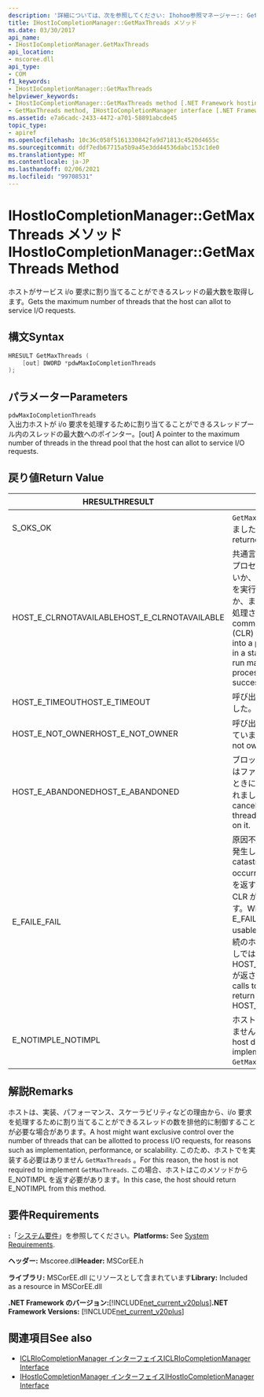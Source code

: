 ```yaml
---
description: '詳細については、次を参照してください: Ihohoo参照マネージャー:: GetMaxThreads メソッド'
title: IHostIoCompletionManager::GetMaxThreads メソッド
ms.date: 03/30/2017
api_name:
- IHostIoCompletionManager.GetMaxThreads
api_location:
- mscoree.dll
api_type:
- COM
f1_keywords:
- IHostIoCompletionManager::GetMaxThreads
helpviewer_keywords:
- IHostIoCompletionManager::GetMaxThreads method [.NET Framework hosting]
- GetMaxThreads method, IHostIoCompletionManager interface [.NET Framework hosting]
ms.assetid: e7a6cadc-2433-4472-a701-58891abcde45
topic_type:
- apiref
ms.openlocfilehash: 10c36c058f5161330842fa9d71813c4520d4655c
ms.sourcegitcommit: ddf7edb67715a5b9a45e3dd44536dabc153c1de0
ms.translationtype: MT
ms.contentlocale: ja-JP
ms.lasthandoff: 02/06/2021
ms.locfileid: "99708531"
---
```

# <a name="ihostiocompletionmanagergetmaxthreads-method"></a><span data-ttu-id="024b5-103">IHostIoCompletionManager::GetMaxThreads メソッド</span><span class="sxs-lookup"><span data-stu-id="024b5-103">IHostIoCompletionManager::GetMaxThreads Method</span></span>

<span data-ttu-id="024b5-104">ホストがサービス i/o 要求に割り当てることができるスレッドの最大数を取得します。</span><span class="sxs-lookup"><span data-stu-id="024b5-104">Gets the maximum number of threads that the host can allot to service I/O requests.</span></span>  
  
## <a name="syntax"></a><span data-ttu-id="024b5-105">構文</span><span class="sxs-lookup"><span data-stu-id="024b5-105">Syntax</span></span>  
  
```cpp  
HRESULT GetMaxThreads (  
    [out] DWORD *pdwMaxIoCompletionThreads  
);  
```  
  
## <a name="parameters"></a><span data-ttu-id="024b5-106">パラメーター</span><span class="sxs-lookup"><span data-stu-id="024b5-106">Parameters</span></span>  

 `pdwMaxIoCompletionThreads`  
 <span data-ttu-id="024b5-107">入出力ホストが i/o 要求を処理するために割り当てることができるスレッドプール内のスレッドの最大数へのポインター。</span><span class="sxs-lookup"><span data-stu-id="024b5-107">[out] A pointer to the maximum number of threads in the thread pool that the host can allot to service I/O requests.</span></span>  
  
## <a name="return-value"></a><span data-ttu-id="024b5-108">戻り値</span><span class="sxs-lookup"><span data-stu-id="024b5-108">Return Value</span></span>  
  
|<span data-ttu-id="024b5-109">HRESULT</span><span class="sxs-lookup"><span data-stu-id="024b5-109">HRESULT</span></span>|<span data-ttu-id="024b5-110">説明</span><span class="sxs-lookup"><span data-stu-id="024b5-110">Description</span></span>|  
|-------------|-----------------|  
|<span data-ttu-id="024b5-111">S_OK</span><span class="sxs-lookup"><span data-stu-id="024b5-111">S_OK</span></span>|<span data-ttu-id="024b5-112">`GetMaxThreads` 正常に返されました。</span><span class="sxs-lookup"><span data-stu-id="024b5-112">`GetMaxThreads` returned successfully.</span></span>|  
|<span data-ttu-id="024b5-113">HOST_E_CLRNOTAVAILABLE</span><span class="sxs-lookup"><span data-stu-id="024b5-113">HOST_E_CLRNOTAVAILABLE</span></span>|<span data-ttu-id="024b5-114">共通言語ランタイム (CLR) がプロセスに読み込まれていないか、CLR がマネージコードを実行できない状態であるか、または呼び出しが正常に処理されていません。</span><span class="sxs-lookup"><span data-stu-id="024b5-114">The common language runtime (CLR) has not been loaded into a process, or the CLR is in a state in which it cannot run managed code or process the call successfully.</span></span>|  
|<span data-ttu-id="024b5-115">HOST_E_TIMEOUT</span><span class="sxs-lookup"><span data-stu-id="024b5-115">HOST_E_TIMEOUT</span></span>|<span data-ttu-id="024b5-116">呼び出しがタイムアウトしました。</span><span class="sxs-lookup"><span data-stu-id="024b5-116">The call timed out.</span></span>|  
|<span data-ttu-id="024b5-117">HOST_E_NOT_OWNER</span><span class="sxs-lookup"><span data-stu-id="024b5-117">HOST_E_NOT_OWNER</span></span>|<span data-ttu-id="024b5-118">呼び出し元がロックを所有していません。</span><span class="sxs-lookup"><span data-stu-id="024b5-118">The caller does not own the lock.</span></span>|  
|<span data-ttu-id="024b5-119">HOST_E_ABANDONED</span><span class="sxs-lookup"><span data-stu-id="024b5-119">HOST_E_ABANDONED</span></span>|<span data-ttu-id="024b5-120">ブロックされたスレッドまたはファイバーが待機しているときに、イベントが取り消されました。</span><span class="sxs-lookup"><span data-stu-id="024b5-120">An event was canceled while a blocked thread or fiber was waiting on it.</span></span>|  
|<span data-ttu-id="024b5-121">E_FAIL</span><span class="sxs-lookup"><span data-stu-id="024b5-121">E_FAIL</span></span>|<span data-ttu-id="024b5-122">原因不明の致命的なエラーが発生しました。</span><span class="sxs-lookup"><span data-stu-id="024b5-122">An unknown catastrophic failure occurred.</span></span> <span data-ttu-id="024b5-123">メソッドが E_FAIL を返すと、そのプロセス内で CLR が使用できなくなります。</span><span class="sxs-lookup"><span data-stu-id="024b5-123">When a method returns E_FAIL, the CLR is no longer usable within the process.</span></span> <span data-ttu-id="024b5-124">後続のホストメソッドの呼び出しでは HOST_E_CLRNOTAVAILABLE が返されます。</span><span class="sxs-lookup"><span data-stu-id="024b5-124">Subsequent calls to hosting methods return HOST_E_CLRNOTAVAILABLE.</span></span>|  
|<span data-ttu-id="024b5-125">E_NOTIMPL</span><span class="sxs-lookup"><span data-stu-id="024b5-125">E_NOTIMPL</span></span>|<span data-ttu-id="024b5-126">ホストはの実装を提供していません `GetMaxThreads` 。</span><span class="sxs-lookup"><span data-stu-id="024b5-126">The host does not provide an implementation of `GetMaxThreads`.</span></span>|  
  
## <a name="remarks"></a><span data-ttu-id="024b5-127">解説</span><span class="sxs-lookup"><span data-stu-id="024b5-127">Remarks</span></span>  

 <span data-ttu-id="024b5-128">ホストは、実装、パフォーマンス、スケーラビリティなどの理由から、i/o 要求を処理するために割り当てることができるスレッドの数を排他的に制御することが必要な場合があります。</span><span class="sxs-lookup"><span data-stu-id="024b5-128">A host might want exclusive control over the number of threads that can be allotted to process I/O requests, for reasons such as implementation, performance, or scalability.</span></span> <span data-ttu-id="024b5-129">このため、ホストでを実装する必要はありません `GetMaxThreads` 。</span><span class="sxs-lookup"><span data-stu-id="024b5-129">For this reason, the host is not required to implement `GetMaxThreads`.</span></span> <span data-ttu-id="024b5-130">この場合、ホストはこのメソッドから E_NOTIMPL を返す必要があります。</span><span class="sxs-lookup"><span data-stu-id="024b5-130">In this case, the host should return E_NOTIMPL from this method.</span></span>  
  
## <a name="requirements"></a><span data-ttu-id="024b5-131">要件</span><span class="sxs-lookup"><span data-stu-id="024b5-131">Requirements</span></span>  

 <span data-ttu-id="024b5-132">**:**「[システム要件](../../get-started/system-requirements.md)」を参照してください。</span><span class="sxs-lookup"><span data-stu-id="024b5-132">**Platforms:** See [System Requirements](../../get-started/system-requirements.md).</span></span>  
  
 <span data-ttu-id="024b5-133">**ヘッダー:** Mscoree.dll</span><span class="sxs-lookup"><span data-stu-id="024b5-133">**Header:** MSCorEE.h</span></span>  
  
 <span data-ttu-id="024b5-134">**ライブラリ:** MSCorEE.dll にリソースとして含まれています</span><span class="sxs-lookup"><span data-stu-id="024b5-134">**Library:** Included as a resource in MSCorEE.dll</span></span>  
  
 <span data-ttu-id="024b5-135">**.NET Framework のバージョン:**[!INCLUDE[net_current_v20plus](../../../../includes/net-current-v20plus-md.md)]</span><span class="sxs-lookup"><span data-stu-id="024b5-135">**.NET Framework Versions:** [!INCLUDE[net_current_v20plus](../../../../includes/net-current-v20plus-md.md)]</span></span>  
  
## <a name="see-also"></a><span data-ttu-id="024b5-136">関連項目</span><span class="sxs-lookup"><span data-stu-id="024b5-136">See also</span></span>

- [<span data-ttu-id="024b5-137">ICLRIoCompletionManager インターフェイス</span><span class="sxs-lookup"><span data-stu-id="024b5-137">ICLRIoCompletionManager Interface</span></span>](iclriocompletionmanager-interface.md)
- [<span data-ttu-id="024b5-138">IHostIoCompletionManager インターフェイス</span><span class="sxs-lookup"><span data-stu-id="024b5-138">IHostIoCompletionManager Interface</span></span>](ihostiocompletionmanager-interface.md)
